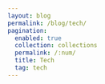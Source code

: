 ```yaml
---
layout: blog
permalink: /blog/tech/
pagination:
  enabled: true
  collection: collections
  permalink: /:num/
  title: Tech
  tag: tech
---
```

